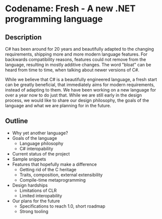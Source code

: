 # Codename: Fresh - A new .NET programming language

## Description

C# has been around for 20 years and beautifully adapted to the changing requirements, shipping more and more modern language features. For backwards compatibility reasons, features could not remove from the language, resulting in mostly additive changes. The word "bloat" can be heard from time to time, when talking about newer versions of C#.

While we believe that C# is a beautifully engineered language, a fresh start can be greatly beneficial, that immediately aims for modern requirements, instead of adapting to them. We have been working on a new language for over a year now to do just that. While we are still early in the design process, we would like to share our design philosophy, the goals of the language and what we are planning for in the future.

## Outline

 * Why yet another language?
 * Goals of the language
   * Language philosophy
   * C# interopability
 * Current status of the project
 * Sample snippets
 * Features that hopefully make a difference
   * Getting rid of the C heritage
   * Traits, composition, external extensibility
   * Compile-time metaprogramming
 * Design hardships
   * Limitations of CLR
   * Limited interopability
 * Our plans for the future
   * Specifications to reach 1.0, short roadmap
   * Strong tooling

